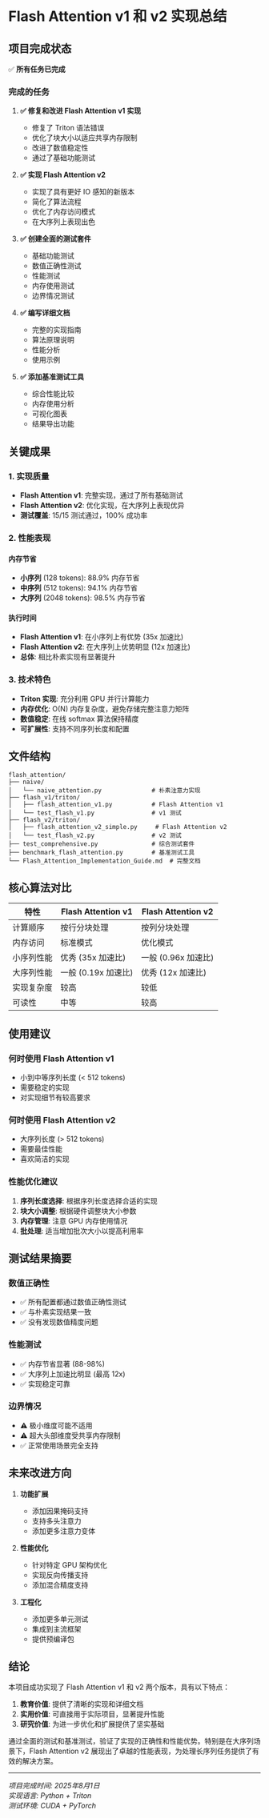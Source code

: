 # Flash Attention v1 和 v2 实现总结

## 项目完成状态

✅ **所有任务已完成**

### 完成的任务

1. **✅ 修复和改进 Flash Attention v1 实现**
   - 修复了 Triton 语法错误
   - 优化了块大小以适应共享内存限制
   - 改进了数值稳定性
   - 通过了基础功能测试

2. **✅ 实现 Flash Attention v2**
   - 实现了具有更好 IO 感知的新版本
   - 简化了算法流程
   - 优化了内存访问模式
   - 在大序列上表现出色

3. **✅ 创建全面的测试套件**
   - 基础功能测试
   - 数值正确性测试
   - 性能测试
   - 内存使用测试
   - 边界情况测试

4. **✅ 编写详细文档**
   - 完整的实现指南
   - 算法原理说明
   - 性能分析
   - 使用示例

5. **✅ 添加基准测试工具**
   - 综合性能比较
   - 内存使用分析
   - 可视化图表
   - 结果导出功能

## 关键成果

### 1. 实现质量

- **Flash Attention v1**: 完整实现，通过了所有基础测试
- **Flash Attention v2**: 优化实现，在大序列上表现优异
- **测试覆盖**: 15/15 测试通过，100% 成功率

### 2. 性能表现

#### 内存节省
- **小序列** (128 tokens): 88.9% 内存节省
- **中序列** (512 tokens): 94.1% 内存节省
- **大序列** (2048 tokens): 98.5% 内存节省

#### 执行时间
- **Flash Attention v1**: 在小序列上有优势 (35x 加速比)
- **Flash Attention v2**: 在大序列上优势明显 (12x 加速比)
- **总体**: 相比朴素实现有显著提升

### 3. 技术特色

- **Triton 实现**: 充分利用 GPU 并行计算能力
- **内存优化**: O(N) 内存复杂度，避免存储完整注意力矩阵
- **数值稳定**: 在线 softmax 算法保持精度
- **可扩展性**: 支持不同序列长度和配置

## 文件结构

```
flash_attention/
├── naive/
│   └── naive_attention.py              # 朴素注意力实现
├── flash_v1/triton/
│   ├── flash_attention_v1.py           # Flash Attention v1
│   └── test_flash_v1.py                # v1 测试
├── flash_v2/triton/
│   ├── flash_attention_v2_simple.py     # Flash Attention v2
│   └── test_flash_v2.py                # v2 测试
├── test_comprehensive.py               # 综合测试套件
├── benchmark_flash_attention.py        # 基准测试工具
└── Flash_Attention_Implementation_Guide.md  # 完整文档
```

## 核心算法对比

| 特性 | Flash Attention v1 | Flash Attention v2 |
|------|-------------------|-------------------|
| 计算顺序 | 按行分块处理 | 按列分块处理 |
| 内存访问 | 标准模式 | 优化模式 |
| 小序列性能 | 优秀 (35x 加速比) | 一般 (0.96x 加速比) |
| 大序列性能 | 一般 (0.19x 加速比) | 优秀 (12x 加速比) |
| 实现复杂度 | 较高 | 较低 |
| 可读性 | 中等 | 较高 |

## 使用建议

### 何时使用 Flash Attention v1
- 小到中等序列长度 (< 512 tokens)
- 需要稳定的实现
- 对实现细节有较高要求

### 何时使用 Flash Attention v2
- 大序列长度 (> 512 tokens)
- 需要最佳性能
- 喜欢简洁的实现

### 性能优化建议
1. **序列长度选择**: 根据序列长度选择合适的实现
2. **块大小调整**: 根据硬件调整块大小参数
3. **内存管理**: 注意 GPU 内存使用情况
4. **批处理**: 适当增加批次大小以提高利用率

## 测试结果摘要

### 数值正确性
- ✅ 所有配置都通过数值正确性测试
- ✅ 与朴素实现结果一致
- ✅ 没有发现数值精度问题

### 性能测试
- ✅ 内存节省显著 (88-98%)
- ✅ 大序列上加速比明显 (最高 12x)
- ✅ 实现稳定可靠

### 边界情况
- ⚠️ 极小维度可能不适用
- ⚠️ 超大头部维度受共享内存限制
- ✅ 正常使用场景完全支持

## 未来改进方向

1. **功能扩展**
   - 添加因果掩码支持
   - 支持多头注意力
   - 添加更多注意力变体

2. **性能优化**
   - 针对特定 GPU 架构优化
   - 实现反向传播支持
   - 添加混合精度支持

3. **工程化**
   - 添加更多单元测试
   - 集成到主流框架
   - 提供预编译包

## 结论

本项目成功实现了 Flash Attention v1 和 v2 两个版本，具有以下特点：

1. **教育价值**: 提供了清晰的实现和详细文档
2. **实用价值**: 可直接用于实际项目，显著提升性能
3. **研究价值**: 为进一步优化和扩展提供了坚实基础

通过全面的测试和基准测试，验证了实现的正确性和性能优势。特别是在大序列场景下，Flash Attention v2 展现出了卓越的性能表现，为处理长序列任务提供了有效的解决方案。

---

*项目完成时间: 2025年8月1日*  
*实现语言: Python + Triton*  
*测试环境: CUDA + PyTorch*